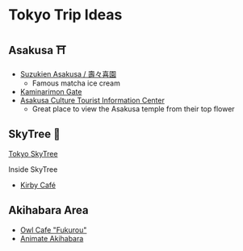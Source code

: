 # Tokyo Trip Ideas

## Asakusa ⛩️
* [Suzukien Asakusa / 壽々喜園](https://maps.app.goo.gl/5KjYkA3bT34sz2kf7)
  * Famous matcha ice cream
* [Kaminarimon Gate](https://maps.app.goo.gl/YB99nJkL2xfJvQVv7)
* [Asakusa Culture Tourist Information Center](https://maps.app.goo.gl/sa7oUHoCq4HUTNQg8)
  * Great place to view the Asakusa temple from their top flower

## SkyTree 🗼
[Tokyo SkyTree](https://maps.app.goo.gl/73aAw9T4ERgMjbFT8)

Inside SkyTree
* [Kirby Café](https://maps.app.goo.gl/Vsn7vWcY8GqF3Ps99)

## Akihabara Area
* [Owl Cafe "Fukurou"](https://maps.app.goo.gl/Kh5vMMZ1r6x88Jec6)
* [Animate Akihabara](https://maps.app.goo.gl/tWd91xwdjsyRuex36)